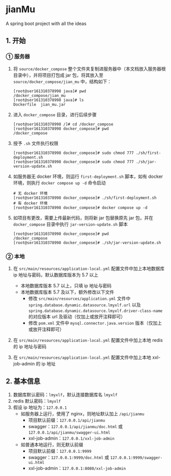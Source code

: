 # jianMu
A spring boot project with all the ideas

## 1. 开始

### ① 服务器

1. 将 `source/docker_compose` 整个文件夹复制进服务器中（本文档放入服务器根目录中），并将项目打包成 jar 包，将其放入至 `source/docker_compose/jian_mu` 中，结构如下：

    ```shell
    [root@ser161310378998 java]# pwd
    /docker_compose/jian_mu
    [root@ser161310378998 java]# ls
    Dockerfile  jian_mu.jar
    ```

2. 进入 `docker_compose` 目录，进行后续步骤

    ```shell
    [root@ser161310378998 /]# cd /docker_compose
    [root@ser161310378998 docker_compose]# pwd
    /docker_compose
    ```

3. 授予 `.sh` 文件执行权限

    ```shell
    [root@ser161310378998 docker_compose]# sudo chmod 777 ./sh/first-deployment.sh
    [root@ser161310378998 docker_compose]# sudo chmod 777 ./sh/jar-version-update.sh
    ```

3. 如服务器无 docker 环境，则运行 `first-deployment.sh` 脚本，如有 docker 环境，则执行 `docker compose up -d` 命令启动

    ```shell
    # 无 docker 环境
    [root@ser161310378998 docker_compose]# ./sh/first-deployment.sh
    # 有 docker 环境
    [root@ser161310378998 docker_compose]# docker compose up -d
    ```

5. 如项目有更改，需要上传最新代码，则将新 jar 包替换原先 jar 包，并在 `docker_compose` 目录中执行 `jar-version-update.sh` 脚本

    ```shell
    [root@ser161310378998 docker_compose]# pwd
    /docker_compose
    [root@ser161310378998 docker_compose]# ./sh/jar-version-update.sh
    ```

### ② 本地

1. 在 `src/main/resources/application-local.yml` 配置文件中加上本地数据库 ip 地址与密码，默认数据库版本为 5.7 以上
    + 本地数据库版本 5.7 以上，只填 ip 地址与密码
    + 本地数据库版本 5.7 及以下，额外修改以下文件
        + 修改 `src/main/resources/application.yml` 文件中 `spring.database.dynamic.datasource.lmyxlf.url` 以及 `spring.database.dynamic.datasource.lmyxlf.driver-class-name` 的对应版本 url 及驱动（仅加上或放开注释即可）
        + 修改 `pom.xml` 文件中 `mysql.connector.java.version` 版本（仅加上或放开注释即可）

2. 在 `src/main/resources/application-local.yml` 配置文件中加上本地 redis 的 ip 地址与密码
3. 在 `src/main/resources/application-local.yml` 配置文件中加上本地 xxl-job-admin 的 ip 地址

## 2. 基本信息

1. 数据库默认密码：`lmyxlf`，默认连接数据库名 `lmyxlf`
2. redis 默认密码：`lmyxlf`
3. 假设 ip 地址为：`127.0.0.1`
    + 如服务器上运行，使用了 nginx，则地址默认加上 `/api/jianmu`
        + 项目默认前缀：`127.0.0.1/api/jianmu`
        + swagger：`127.0.0.1/api/jianmu/doc.html` 或 `127.0.0.1/api/jianmu/swagger-ui.html`
        + xxl-job-admin：`127.0.0.1/xxl-job-admin`
    + 如普通本地运行，则无默认前缀
        + 项目默认前缀：`127.0.0.1:9999`
        + swagger：`127.0.0.1:9999/doc.html` 或 `127.0.0.1:9999/swagger-ui.html`
        + xxl-job-admin：`127.0.0.1:8080/xxl-job-admin`

